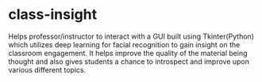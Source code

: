 # class-insight
Helps professor/instructor to interact with a GUI built using Tkinter(Python) which utilizes deep learning for facial recognition to gain insight on the classroom engagement. It helps improve the quality of the material being thought and also gives students a chance to introspect and improve upon various different topics.
